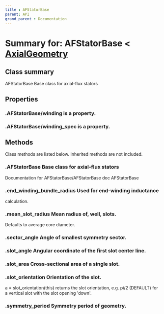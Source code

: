 ```yaml
---
title : AFStatorBase
parent: API
grand_parent : Documentation
---
```

# Summary for: **AFStatorBase**  < [AxialGeometry](AxialGeometry.html)

## Class summary

AFStatorBase Base class for axial-flux stators

## Properties

### .AFStatorBase/**winding** is a property.

### .AFStatorBase/**winding_spec** is a property.


## Methods

Class methods are listed below. Inherited methods are not included.

### .**AFStatorBase** Base class for axial-flux stators
Documentation for AFStatorBase/AFStatorBase
doc AFStatorBase

### .**end_winding_bundle_radius** Used for end-winding inductance
calculation.

### .**mean_slot_radius** Mean radius of, well, slots.

Defaults to average core diameter.

### .**sector_angle** Angle of smallest symmetry sector.

### .**slot_angle** Angular coordinate of the first slot center line.

### .**slot_area** Cross-sectional area of a single slot.

### .**slot_orientation** Orientation of the slot.

a = slot_orientation(this) returns the slot orientation, e.g.
pi/2 (DEFAULT) for a vertical slot with the slot opening 'down'.

### .**symmetry_period** Symmetry period of geometry.


